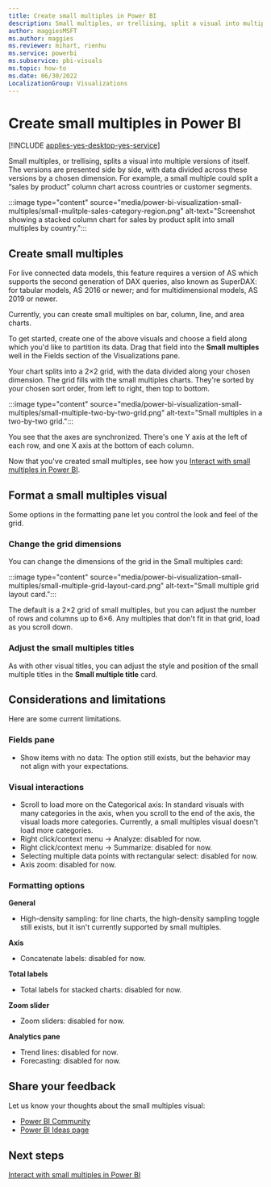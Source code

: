 ```yaml
---
title: Create small multiples in Power BI
description: Small multiples, or trellising, split a visual into multiple versions of itself, presented side by side, with its data partitioned across these versions by a chosen dimension.
author: maggiesMSFT
ms.author: maggies
ms.reviewer: mihart, rienhu
ms.service: powerbi
ms.subservice: pbi-visuals
ms.topic: how-to
ms.date: 06/30/2022
LocalizationGroup: Visualizations
---
```

# Create small multiples in Power BI

[!INCLUDE [applies-yes-desktop-yes-service](../includes/applies-yes-desktop-yes-service.md)]

Small multiples, or trellising, splits a visual into multiple versions of itself. The versions are presented side by side, with data divided across these versions by a chosen dimension. For example, a small multiple could split a “sales by product” column chart across countries or customer segments.

:::image type="content" source="media/power-bi-visualization-small-multiples/small-mulitple-sales-category-region.png" alt-text="Screenshot showing a stacked column chart for sales by product split into small multiples by country.":::

## Create small multiples

For live connected data models, this feature requires a version of AS which supports the second generation of DAX queries, also known as SuperDAX: for tabular models, AS 2016 or newer; and for multidimensional models, AS 2019 or newer.

Currently, you can create small multiples on bar, column, line, and area charts.

To get started, create one of the above visuals and choose a field along which you'd like to partition its data. Drag that field into the **Small multiples** well in the Fields section of the Visualizations pane.

Your chart splits into a 2×2 grid, with the data divided along your chosen dimension. The grid fills with the small multiples charts. They're sorted by your chosen sort order, from left to right, then top to bottom.

:::image type="content" source="media/power-bi-visualization-small-multiples/small-multiple-two-by-two-grid.png" alt-text="Small multiples in a two-by-two grid.":::

You see that the axes are synchronized. There's one Y axis at the left of each row, and one X axis at the bottom of each column.

Now that you've created small multiples, see how you [Interact with small multiples in Power BI](power-bi-visualization-small-multiples-interact.md).

## Format a small multiples visual

Some options in the formatting pane let you control the look and feel of the grid.

### Change the grid dimensions

You can change the dimensions of the grid in the Small multiples card:

:::image type="content" source="media/power-bi-visualization-small-multiples/small-multiple-grid-layout-card.png" alt-text="Small multiple grid layout card.":::

The default is a 2×2 grid of small multiples, but you can adjust the number of rows and columns up to 6×6. Any multiples that don't fit in that grid, load as you scroll down.

### Adjust the small multiples titles

As with other visual titles, you can adjust the style and position of the small multiple titles in the **Small multiple title** card.

## Considerations and limitations

Here are some current limitations.

### Fields pane

- Show items with no data: The option still exists, but the behavior may not align with your expectations.

### Visual interactions

- Scroll to load more on the Categorical axis: In standard visuals with many categories in the axis, when you scroll to the end of the axis, the visual loads more categories. Currently, a small multiples visual doesn't load more categories.
- Right click/context menu -> Analyze: disabled for now.
- Right click/context menu -> Summarize: disabled for now.
- Selecting multiple data points with rectangular select: disabled for now.
- Axis zoom: disabled for now.

### Formatting options

**General**

- High-density sampling: for line charts, the high-density sampling toggle still exists, but it isn't currently supported by small multiples.

**Axis**

- Concatenate labels: disabled for now.

**Total labels**

- Total labels for stacked charts: disabled for now.

**Zoom slider**

- Zoom sliders: disabled for now.

**Analytics pane** 

- Trend lines: disabled for now.
- Forecasting: disabled for now.

## Share your feedback

Let us know your thoughts about the small multiples visual:

- [Power BI Community](https://community.powerbi.com/)
- [Power BI Ideas page](https://ideas.powerbi.com/ideas/) 

## Next steps

[Interact with small multiples in Power BI](power-bi-visualization-small-multiples-interact.md)
